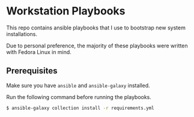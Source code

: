 # Workstation Playbooks
This repo contains ansible playbooks that I use to bootstrap new system installations.

Due to personal preference, the majority of these playbooks were written with Fedora Linux in mind.

## Prerequisites
Make sure you have `ansible` and `ansible-galaxy` installed.

Run the following command before running the playbooks.
```bash
$ ansible-galaxy collection install -r requirements.yml
```
